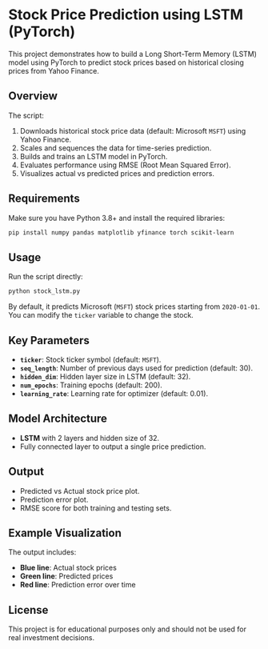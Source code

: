 # Stock Price Prediction using LSTM (PyTorch)

This project demonstrates how to build a Long Short-Term Memory (LSTM) model using PyTorch to predict stock prices based on historical closing prices from Yahoo Finance.

## Overview
The script:
1. Downloads historical stock price data (default: Microsoft `MSFT`) using Yahoo Finance.
2. Scales and sequences the data for time-series prediction.
3. Builds and trains an LSTM model in PyTorch.
4. Evaluates performance using RMSE (Root Mean Squared Error).
5. Visualizes actual vs predicted prices and prediction errors.

## Requirements
Make sure you have Python 3.8+ and install the required libraries:
```bash
pip install numpy pandas matplotlib yfinance torch scikit-learn
```

## Usage
Run the script directly:
```bash
python stock_lstm.py
```

By default, it predicts Microsoft (`MSFT`) stock prices starting from `2020-01-01`. You can modify the `ticker` variable to change the stock.

## Key Parameters
- **`ticker`**: Stock ticker symbol (default: `MSFT`).
- **`seq_length`**: Number of previous days used for prediction (default: 30).
- **`hidden_dim`**: Hidden layer size in LSTM (default: 32).
- **`num_epochs`**: Training epochs (default: 200).
- **`learning_rate`**: Learning rate for optimizer (default: 0.01).

## Model Architecture
- **LSTM** with 2 layers and hidden size of 32.
- Fully connected layer to output a single price prediction.

## Output
- Predicted vs Actual stock price plot.
- Prediction error plot.
- RMSE score for both training and testing sets.

## Example Visualization
The output includes:
- **Blue line**: Actual stock prices
- **Green line**: Predicted prices
- **Red line**: Prediction error over time

## License
This project is for educational purposes only and should not be used for real investment decisions.
